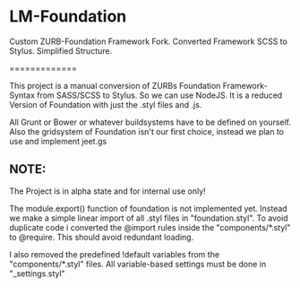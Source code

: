 LM-Foundation
=============

Custom ZURB-Foundation Framework Fork. Converted Framework SCSS to Stylus. Simplified Structure.

=============

This project is a manual conversion of ZURBs Foundation Framework-Syntax from SASS/SCSS to Stylus. So we can use NodeJS.
It is a reduced Version of Foundation with just the .styl files and .js.

All Grunt or Bower or whatever buildsystems have to be defined on yourself. Also the gridsystem of Foundation isn't our first choice, instead we plan to use and implement jeet.gs

NOTE:
-----------
The Project is in alpha state and for internal use only!

The module.export() function of foundation is not implemented yet. Instead we make a simple linear import of all .styl files in "foundation.styl". To avoid duplicate code i converted the @import rules inside the "components/*.styl" to @require. This should avoid redundant loading.

I also removed the predefined !default variables from the "components/*.styl" files. All variable-based settings must be done in "_settings.styl"
